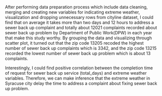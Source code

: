 


After  performing   data preparation process which include data cleaning, merging and  creating   new variables for indicating extreme weather, visualization  and dropping unnecessary rows from cityline dataset, I could find that on average it takes more than two days and 12 hours to address a sewer back up  complaint  and totally about 12021 complaints  recorded about sewer back up problem by Department of  Public Work(DPW) in each year that make this study worthy. By grouping  the data and visualizing through scatter plot, it turned out that the zip code 13205 recoded  the highest number of sewer back up complaints which is 3342, and the zip code 13215 recorded the lowest number of sewer back up problem which is about 13 complaints.


 Interestingly, I could find  positive  correlation between the completion time of request for sewer back up service (total_days) and extreme weather variables.  Therefore, we can make inference that the  extreme weather in Syracuse city  delay the time to address a complaint about fixing sewer back up problem.
